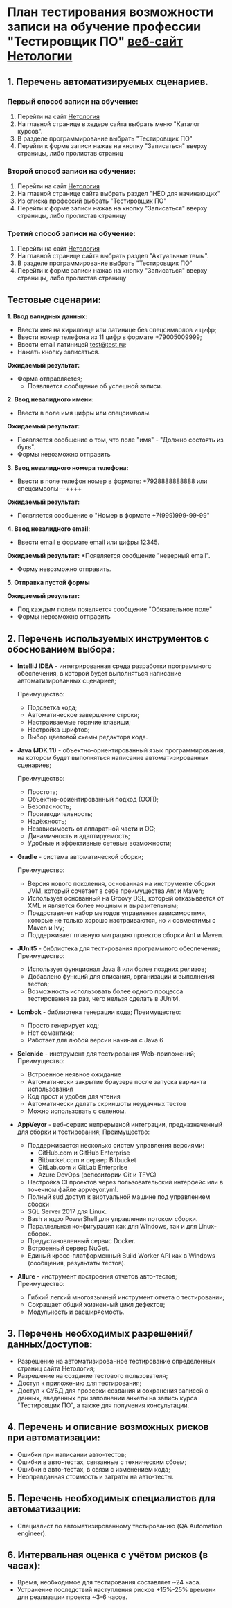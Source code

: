 # План тестирования возможности записи на обучение профессии "Тестировщик ПО" [веб-сайт Нетологии](https://netology.ru/)

## 1. Перечень автоматизируемых сценариев.
  ### Первый способ записи на обучение:
  1. Перейти на сайт [Нетология](https://netology.ru/)
  2. На главной странице в хедере сайта выбрать меню "Каталог курсов".
  3. В разделе программирование выбрать "Тестировщик ПО"
  4. Перейти к форме записи нажав на кнопку "Записаться" вверху страницы, либо пролистав страниц

  ### Второй способ записи на обучение:
  1. Перейти на сайт [Нетология](https://netology.ru/)
  2. На главной странице сайта выбрать раздел "НЕО для начинающих"
  3. Из списка профессий выбрать "Тестировщик ПО"
  4. Перейти к форме записи нажав на кнопку "Записаться" вверху страницы, либо пролистав страницу

  ### Третий способ записи на обучение:
  1. Перейти на сайт [Нетология](https://netology.ru/)
  2. На главной странице сайта выбрать раздел "Актуальные темы".
  3. В разделе программирование выбрать "Тестировщик ПО"
  4. Перейти к форме записи нажав на кнопку "Записаться" вверху страницы, либо пролистав страницу

  ## Тестовые сценарии:
  **1. Ввод валидных данных:**
   * Ввести имя на кириллице или латинице без спецсимволов и цифр;
   * Ввести номер телефона из 11 цифр в формате +79005009999;
   * Ввести email латиницей test@test.ru;
   * Нажать кнопку записаться.

  **Ожидаемый результат:**
   * Форма отправляется;
     * Появляется сообщение об успешной записи.

  **2. Ввод невалидного имени:**
   * Ввести в поле имя цифры или спецсимволы.

  **Ожидаемый результат:**
   * Появляется сообщение о том, что поле "имя" - "Должно состоять из букв".
   * Формы невозможно отправить

  **3. Ввод невалидного номера телефона:**
   * Ввести в поле телефон номер в формате: +7928888888888
      или спецсимволы --++++

  **Ожидаемый результат:**
   * Появляется сообщение о "Номер в формате +7(999)999-99-99"

  **4. Ввод невалидного email:**
   * Ввести email в формате email или цифры 12345.

  **Ожидаемый результат:**
   *Появляется сообщение "неверный email".
   * Форму невозможно отправить.

  **5. Отправка пустой формы**
  
  **Ожидаемый результат:**
   * Под каждым полем появляется сообщение "Обязательное поле"
   * Формы невозможно отправить

## 2. Перечень используемых инструментов с обоснованием выбора:
* **IntelliJ IDEA** - интегрированная среда разработки программного обеспечения, в которой будет выполняться написание автоматизированных сценариев; 
  
  Преимущество: 
  * Подсветка кода;
  * Автоматическое завершение строки;
  * Настраиваемые горячие клавиши;
  * Настройка шрифтов;
  * Выбор цветовой схемы редактора кода.

  
* **Java (JDK 11)** - объектно-ориентированный язык программирования, на котором будет выполняться написание автоматизированных сценариев;

  Преимущество:
  * Простота;
  * Объектно-ориентированный подход (ООП);
  * Безопасность;
  * Производительность;
  * Надёжность;
  * Независимость от аппаратной части и ОС;
  * Динамичность и адаптируемость;
  * Удобные и эффективные сетевые возможности;


* **Gradle** - система автоматической сборки;

  Преимущество:
  * Версия нового поколения, основанная на инструменте сборки JVM, который сочетает в себе преимущества Ant и Maven;
  * Использует основанный на Groovy DSL, который отказывается от XML и является более мощным и выразительным;
  * Предоставляет набор методов управления зависимостями, которые не только хорошо настраиваются, но и совместимы с Maven и Ivy;
  * Поддерживает плавную миграцию проектов сборки Ant и Maven.
  

* **JUnit5** - библиотека для тестирования программного обеспечения;
  Преимущество:
  * Использует функционал Java 8 или более поздних релизов;
  * Добавлено функций для описания, организации и выполнения тестов; 
  * Возможность использовать более одного процесса тестирования за раз, чего нельзя сделать в JUnit4.


* **Lombok** - библиотека генерации кода;
  Преимущество:
  * Просто генерирует код;
  * Нет семантики;
  * Работает для любой версии начиная с Java 6


* **Selenide** - инструмент для тестирования Web-приложений;
  Преимущество:
  * Встроенное неявное ожидание
  * Автоматически закрытие браузера после запуска варианта использования
  * Код прост и удобен для чтения
  * Автоматически делать скриншоты неудачных тестов 
  * Можно использовать с селеном.
  

* **AppVeyor** - веб-сервис непрерывной интеграции, предназначенный для сборки и тестирования;
  Преимущество:
  * Поддерживается несколько систем управления версиями:
    * GitHub.com и GitHub Enterprise
    * Bitbucket.com и сервер Bitbucket
    * GitLab.com и GitLab Enterprise
    * Azure DevOps (репозитории Git и TFVC)
  * Настройка CI проектов через пользовательский интерфейс или в точечном файле appveyor.yml.
  * Полный sud доступ к виртуальной машине под управлением сборки
  * SQL Server 2017 для Linux.
  * Bash и ядро PowerShell для управления потоком сборки.
  * Параллельная конфигурация как для Windows, так и для Linux-сборок.
  * Предустановленный сервис Docker.
  * Встроенный сервер NuGet.
  * Единый кросс-платформенный Build Worker API как в Windows (сообщения, результаты тестов).
  

* **Allure** - инструмент построения отчетов авто-тестов;
  Преимущество:
  * Гибкий легкий многоязычный инструмент отчета о тестировании;
  * Сокращает общий жизненный цикл дефектов;
  * Модульность и расширяемость.  


## 3. Перечень необходимых разрешений/данных/доступов:
* Разрешение на автоматизированное тестирование определенных страниц сайта Нетология;
* Разрешение на создание тестового пользователя;
* Доступ к приложению для тестирования;
* Доступ к СУБД для проверки создания и сохранения записей о данных, введенных при заполнении анкеты на запись курса "Тестировщик ПО",
  а также для получения консультации.

## 4. Перечень и описание возможных рисков при автоматизации:
* Ошибки при написании авто-тестов;
* Ошибки в авто-тестах, связанные с техническим сбоем;
* Ошибки в авто-тестах, в связи с изменением кода;
* Неоправданная стоимость и затраты на авто-тесты.

## 5. Перечень необходимых специалистов для автоматизации:
* Специалист по автоматизированному тестированию (QA Automation engineer).

## 6. Интервальная оценка с учётом рисков (в часах):
  * Время, необходимое для тестирования составляет ~24 часа.
  * Устранение последствий наступления рисков +15%-25% времени для реализации проекта ~3-6 часов.